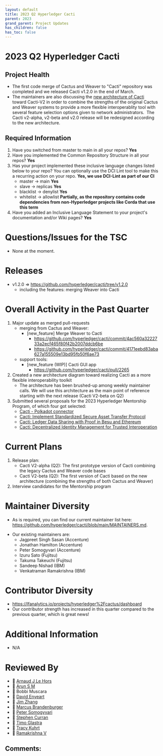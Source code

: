 ```yaml
---
layout: default
title: 2023 Q2 Hyperledger Cacti
parent: 2023
grand_parent: Project Updates
has_children: false
has_toc: false
---
```

[//]: # (SPDX-License-Identifier: CC-BY-4.0)

# 2023 Q2 Hyperledger Cacti

## Project Health

- The first code merge of Cactus and Weaver to "Cacti" repository was completed and we released Cacti v1.2.0 in the end of March.
- The maintainers are also discussing the [new architecture of Cacti](https://github.com/hyperledger/cacti/blob/main/ROADMAP.md#cacti-v2) toward Cacti-V2 in order to combine the strengths of the original Cactus and Weaver systems to provide a more flexible interoperablity tool with several feature selection options given to network administrators.  The Cacti v2-alpha, v2-beta and v2.0 release will be redesigned according to the new architecture.

## Required Information

1. Have you switched from master to main in all your repos? **Yes**
2. Have you implemented the Common Repository Structure in all your repos? **Yes**
3. Has your project implemented these inclusive language changes listed below to your repo? You can optionally use the DCI Lint tool to make this a recurring action on your repo. **Yes, we use DCI-Lint as part of our CI**
    - master → main **Yes**
    - slave → replicas **Yes**
    - blacklist → denylist **Yes**
    - whitelist → allowlist **Partially, as the repository contains code dependencies from non-Hyperledger projects like Corda that use this term**
4. Have you added an Inclusive Language Statement to your project's documentation and/or Wiki pages? **Yes**

# Questions/Issues for the TSC

- None at the moment.

# Releases

- v1.2.0 => https://github.com/hyperledger/cacti/tree/v1.2.0
    - including the features: merging Weaver into Cacti

# Overall Activity in the Past Quarter

1. Major update as merged pull-requests
    - merging from Cactus and Weaver:
        - [new_feature] Merge Weaver to Cacti
            - https://github.com/hyperledger/cacti/commit/4ac560a3222733a2ecf465f80f42b2007ddcb6be
            - https://github.com/hyperledger/cacti/commit/4171eebd83aba627a155509e13bd95fb50f6ae73
    - support tools:
        - [new_feature (WIP)] Cacti GUI app 
            - https://github.com/hyperledger/cacti/pull/2265
2. Created a new architecture diagram toward realizing Cacti as a more flexible interoperability toolkit
    - The architecture has been brushed-up among weekly maintainer calls. We will use this architecture as the main point of reference starting with the next release (Cacti V2-beta on Q2)
3. Submitted several proposals for the 2023 Hyperledger Mentorship Program, of which four got selected:
    - [Cacti - Polkadot connector](https://wiki.hyperledger.org/display/INTERN/Cacti+-+Polkadot+connector)
    - [Cacti: Implement Standardized Secure Asset Transfer Protocol](https://wiki.hyperledger.org/display/INTERN/Cacti%3A+Implement+Standardized+Secure+Asset+Transfer+Protocol)
    - [Cacti: Ledger Data Sharing with Proof in Besu and Ethereum](https://wiki.hyperledger.org/display/INTERN/Cacti%3A+Ledger+Data+Sharing+with+Proof+in+Besu+and+Ethereum)
    - [Cacti: Decentralized Identity Management for Trusted Interoperation](https://wiki.hyperledger.org/display/INTERN/Cacti%3A+Decentralized+Identity+Management+for+Trusted+Interoperation)

# Current Plans

1. Release plan:
    - Cacti V2-alpha (Q2): The first prototype version of Cacti combining the legacy Cactus and Weaver code bases
    - Cacti V2-beta (Q2): The first version of Cacti based on the new architecture (combining the strengths of both Cactus and Weaver)
2. Interview candidates for the Mentorship program

# Maintainer Diversity

- As is required, you can find our current maintainer list here:  https://github.com/hyperledger/cacti/blob/main/MAINTAINERS.md.

<!-- -->
- Our existing maintainers are: 
    - Jagpreet Singh Sasan (Accenture)
    - Jonathan Hamilton (Accenture)
    - Peter Somogyvari (Accenture)
    - Izuru Sato (Fujitsu)
    - Takuma Takeuchi (Fujitsu)
    - Sandeep Nishad (IBM)
    - Venkatraman Ramakrishna (IBM)

# Contributor Diversity

- https://lfanalytics.io/projects/hyperledger%2Fcactus/dashboard
- Our contributor strength has increased in this quarter compared to the previous quarter, which is great news!

# Additional Information

- N/A

# Reviewed By

- 🔲 <span class="placeholder-inline-tasks">
<a href="https://wiki.hyperledger.org/display/~lehors" class="confluence-userlink user-mention" data-username="lehors" data-linked-resource-id="2394240" data-linked-resource-version="1" data-linked-resource-type="userinfo" data-base-url="https://wiki.hyperledger.org">Arnaud J Le Hors</a></span>
- 🔲 <span class="placeholder-inline-tasks">
<a href="https://wiki.hyperledger.org/display/~arsulegai" class="confluence-userlink user-mention" data-username="arsulegai" data-linked-resource-id="6427759" data-linked-resource-version="2" data-linked-resource-type="userinfo" data-base-url="https://wiki.hyperledger.org">Arun S M</a>
- 🔲 Bobbi Muscara
- 🔲 <span class="placeholder-inline-tasks">
<a href="https://wiki.hyperledger.org/display/~denyeart" class="confluence-userlink user-mention" data-username="denyeart" data-linked-resource-id="2392864" data-linked-resource-version="1" data-linked-resource-type="userinfo" data-base-url="https://wiki.hyperledger.org">David Enyeart</a></span>
- 🔲 <span class="placeholder-inline-tasks">
<a href="https://wiki.hyperledger.org/display/~jimthematrix" class="confluence-userlink user-mention" data-username="jimthematrix" data-linked-resource-id="58854075" data-linked-resource-version="1" data-linked-resource-type="userinfo" data-base-url="https://wiki.hyperledger.org">Jim Zhang</a>
- 🔲 <span class="placeholder-inline-tasks">
<a href="https://wiki.hyperledger.org/display/~bur" class="confluence-userlink user-mention" data-username="bur" data-linked-resource-id="29033442" data-linked-resource-version="1" data-linked-resource-type="userinfo" data-base-url="https://wiki.hyperledger.org">Marcus Brandenburger</a>
- 🔲 <span class="placeholder-inline-tasks">
<a href="https://wiki.hyperledger.org/display/~gl7doqu97svck56tzyjzzhxj" class="confluence-userlink user-mention" data-username="gl7doqu97svck56tzyjzzhxj" data-linked-resource-id="24779271" data-linked-resource-version="1" data-linked-resource-type="userinfo" data-base-url="https://wiki.hyperledger.org">Peter Somogyvari</a></span>
- 🔲 <span class="placeholder-inline-tasks">
<a href="https://wiki.hyperledger.org/display/~swcurran" class="confluence-userlink user-mention" data-username="swcurran" data-linked-resource-id="5505331" data-linked-resource-version="2" data-linked-resource-type="userinfo" data-base-url="https://wiki.hyperledger.org">Stephen Curran</a>  </span>
- 🔲 <span class="placeholder-inline-tasks">
<a href="https://wiki.hyperledger.org/display/~TimoGlastra" class="confluence-userlink user-mention" data-username="TimoGlastra" data-linked-resource-id="31199909" data-linked-resource-version="1" data-linked-resource-type="userinfo" data-base-url="https://wiki.hyperledger.org">Timo Glastra</a>  </span>
- 🔲 <span class="placeholder-inline-tasks">
<a href="https://wiki.hyperledger.org/display/~tkuhrt" class="confluence-userlink user-mention" data-username="tkuhrt" data-linked-resource-id="1180151" data-linked-resource-version="2" data-linked-resource-type="userinfo" data-base-url="https://wiki.hyperledger.org">Tracy Kuhrt</a>
- 🔲 <span class="placeholder-inline-tasks">
<a href="https://wiki.hyperledger.org/display/~vramaiitkgp" class="confluence-userlink user-mention" data-username="vramaiitkgp" data-linked-resource-id="16325996" data-linked-resource-version="1" data-linked-resource-type="userinfo" data-base-url="https://wiki.hyperledger.org">Ramakrishna V</a>  </span>

## Comments: